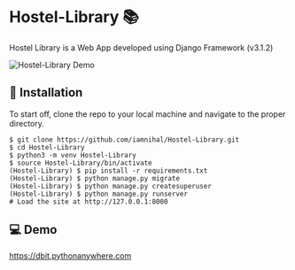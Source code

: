 # Hostel-Library 📚
Hostel Library is a Web App developed using Django Framework (v3.1.2)

![Hostel-Library Demo](https://raw.githubusercontent.com/iamnihal/Hostel-Library/main/app.gif)

## 📖 Installation
To start off, clone the repo to your local machine and navigate to the proper directory.

```
$ git clone https://github.com/iamnihal/Hostel-Library.git
$ cd Hostel-Library
$ python3 -m venv Hostel-Library
$ source Hostel-Library/bin/activate
(Hostel-Library) $ pip install -r requirements.txt
(Hostel-Library) $ python manage.py migrate
(Hostel-Library) $ python manage.py createsuperuser
(Hostel-Library) $ python manage.py runserver
# Load the site at http://127.0.0.1:8000
```
## 💻 Demo
https://dbit.pythonanywhere.com
